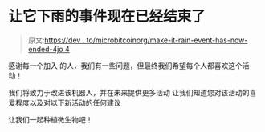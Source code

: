 # 让它下雨的事件现在已经结束了

> 原文:[https://dev . to/microbitcoinorg/make-it-rain-event-has-now-ended-4jo 4](https://dev.to/microbitcoinorg/make-it-rain-event-has-now-ended-4jo4)

感谢每一个加入
的人，我们有一些问题，但最终我们希望每个人都喜欢这个活动！

我们将致力于改进该机器人，并在未来提供更多活动
让我们知道您对该活动的喜爱程度以及对以下新活动的任何建议

让我们一起种植微生物吧！